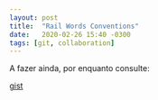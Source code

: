 ```yaml
---
layout: post
title:  "Rail Words Conventions"
date:   2020-02-26 15:40 -0300
tags: [git, collaboration]
---
```


A fazer ainda, por enquanto consulte:

[gist](https://gist.github.com/alexpchin/f5d2be2ef3735889d315)
